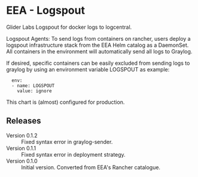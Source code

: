 # EEA - Logspout

Glider Labs Logspout for docker logs to logcentral.

Logspout Agents: To send logs from containers on rancher, users deploy a logspout infrastructure stack from the EEA Helm catalog as a DaemonSet. All containers in the environment will automatically send all logs to Graylog.

If desired, specific containers can be easily excluded from sending logs to graylog by using an environment variable LOGSPOUT as example:

```
  env:
  - name: LOGSPOUT
    value: ignore
```

This chart is (almost) configured for production.

## Releases

<dl>
  <dt>Version 0.1.2</dt>
  <dd>Fixed syntax error in graylog-sender.</dd>

  <dt>Version 0.1.1</dt>
  <dd>Fixed syntax error in deployment strategy.</dd>

  <dt>Version 0.1.0</dt>
  <dd>Initial version. Converted from EEA's Rancher catalogue.</dd>

</dl>

